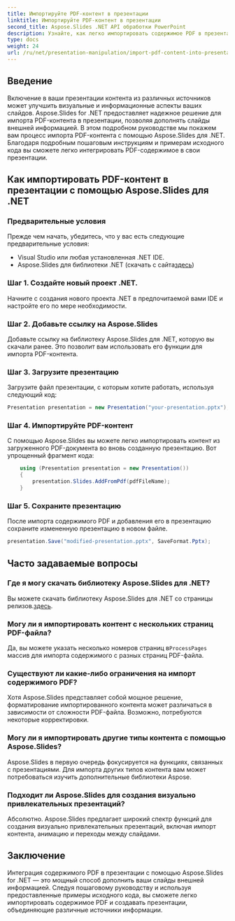 ```yaml
---
title: Импортируйте PDF-контент в презентации
linktitle: Импортируйте PDF-контент в презентации
second_title: Aspose.Slides .NET API обработки PowerPoint
description: Узнайте, как легко импортировать содержимое PDF в презентации с помощью Aspose.Slides для .NET. Это пошаговое руководство с исходным кодом поможет вам улучшить ваши презентации за счет интеграции внешнего PDF-содержимого.
type: docs
weight: 24
url: /ru/net/presentation-manipulation/import-pdf-content-into-presentations/
---
```


## Введение
Включение в ваши презентации контента из различных источников может улучшить визуальные и информационные аспекты ваших слайдов. Aspose.Slides for .NET предоставляет надежное решение для импорта PDF-контента в презентации, позволяя дополнять слайды внешней информацией. В этом подробном руководстве мы покажем вам процесс импорта PDF-контента с помощью Aspose.Slides для .NET. Благодаря подробным пошаговым инструкциям и примерам исходного кода вы сможете легко интегрировать PDF-содержимое в свои презентации.

## Как импортировать PDF-контент в презентации с помощью Aspose.Slides для .NET

### Предварительные условия
Прежде чем начать, убедитесь, что у вас есть следующие предварительные условия:
- Visual Studio или любая установленная .NET IDE.
-  Aspose.Slides для библиотеки .NET (скачать с сайта[здесь](https://releases.aspose.com/slides/net/))

### Шаг 1. Создайте новый проект .NET.
Начните с создания нового проекта .NET в предпочитаемой вами IDE и настройте его по мере необходимости.

### Шаг 2. Добавьте ссылку на Aspose.Slides
Добавьте ссылку на библиотеку Aspose.Slides для .NET, которую вы скачали ранее. Это позволит вам использовать его функции для импорта PDF-контента.

### Шаг 3. Загрузите презентацию
Загрузите файл презентации, с которым хотите работать, используя следующий код:

```csharp
Presentation presentation = new Presentation("your-presentation.pptx");
```

### Шаг 4. Импортируйте PDF-контент
С помощью Aspose.Slides вы можете легко импортировать контент из загруженного PDF-документа во вновь созданную презентацию. Вот упрощенный фрагмент кода:

```csharp
    using (Presentation presentation = new Presentation())
    {
        presentation.Slides.AddFromPdf(pdfFileName);
    }
```

### Шаг 5. Сохраните презентацию
После импорта содержимого PDF и добавления его в презентацию сохраните измененную презентацию в новом файле.

```csharp
presentation.Save("modified-presentation.pptx", SaveFormat.Pptx);
```

## Часто задаваемые вопросы

### Где я могу скачать библиотеку Aspose.Slides для .NET?
 Вы можете скачать библиотеку Aspose.Slides для .NET со страницы релизов.[здесь](https://releases.aspose.com/slides/net/).

### Могу ли я импортировать контент с нескольких страниц PDF-файла?
Да, вы можете указать несколько номеров страниц в`ProcessPages` массив для импорта содержимого с разных страниц PDF-файла.

### Существуют ли какие-либо ограничения на импорт содержимого PDF?
Хотя Aspose.Slides представляет собой мощное решение, форматирование импортированного контента может различаться в зависимости от сложности PDF-файла. Возможно, потребуются некоторые корректировки.

### Могу ли я импортировать другие типы контента с помощью Aspose.Slides?
Aspose.Slides в первую очередь фокусируется на функциях, связанных с презентациями. Для импорта других типов контента вам может потребоваться изучить дополнительные библиотеки Aspose.

### Подходит ли Aspose.Slides для создания визуально привлекательных презентаций?
Абсолютно. Aspose.Slides предлагает широкий спектр функций для создания визуально привлекательных презентаций, включая импорт контента, анимацию и переходы между слайдами.

## Заключение
Интеграция содержимого PDF в презентации с помощью Aspose.Slides for .NET — это мощный способ дополнить ваши слайды внешней информацией. Следуя пошаговому руководству и используя предоставленные примеры исходного кода, вы сможете легко импортировать содержимое PDF и создавать презентации, объединяющие различные источники информации.
